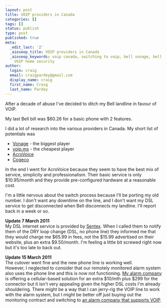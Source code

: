 ```yaml
---
layout: post
title: VOIP providers in Canada
categories: []
tags: []
status: publish
type: post
published: true
meta:
  _edit_last: '2'
  _aioseop_title: VOIP providers in Canada
  _aioseop_keywords: voip canada, switching to voip, bell vonage, bell acrovoice,
    VOIP home security
author:
  login: craig
  email: craigpardey@gmail.com
  display_name: craig
  first_name: Craig
  last_name: Pardey
---
```


After a decade of abuse I've decided to ditch my Bell landline in favour of
VOIP.

My last Bell bill was $60.26 for a basic phone with 2 features.

I did a lot of research into the various providers in Canada. My short list of
potentials was

  * [Vonage](http://Vonage.ca) \- the biggest player
  * [voip.ms](http://voip.ms) \- the cheapest player
  * [AcroVoice](http://acrovoice.ca)
  * [Cogeco](http://www.cogeco.ca)

In the end I went for AcroVoice because they seem to have the best mix of
service, simplicity and professionalism. Their basic service is only
$10.95/month and they provide pre-configured hardware at a reasonable cost.

I'm a little nervous about the switch process because I'll be porting my old
number. I don't want any downtime on the line, and I don't want my DSL service
to get disconnected when Bell disconnects my landline. I'll report back in a
week or so.

**Update 7 March 2011**  
My DSL internet service is provided by [Sentex](http://sentex.ca). When I
called them to notify them of the DRY loop change (DSL, no phone line) they
informed me that they would charge me $65.99 in fees, not the $15.99
advertised on their website, plus an extra $9.50/month. I'm feeling a little
bit screwed right now but it's too late to back out.

**Update 15 March 2011**  
The cutover went fine and the new phone line is working well.  
However, I neglected to consider that our remotely monitored alarm system also
uses the phone line and this is now not functioning. [My alarm
company](http://www.protectron.com/) is offering a cellular-based solution for
an extra $10/mth plus $299 for the connector but it isn't very appealing given
the higher DSL costs I'm already shouldering. There might be a way that I can
jerry-rig the VOIP line to work with the alarm system, but I might be better
off just buying out the monitoring contract and switching to [an alarm company
that supports VOIP](http://nextalarm.com/).

